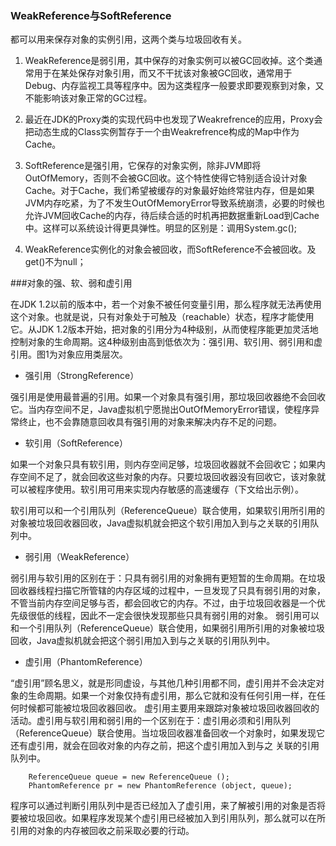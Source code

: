 
### WeakReference与SoftReference ###
都可以用来保存对象的实例引用，这两个类与垃圾回收有关。


 1. WeakReference是弱引用，其中保存的对象实例可以被GC回收掉。这个类通常用于在某处保存对象引用，而又不干扰该对象被GC回收，通常用于Debug、内存监视工具等程序中。因为这类程序一般要求即要观察到对象，又不能影响该对象正常的GC过程。


 2. 最近在JDK的Proxy类的实现代码中也发现了Weakrefrence的应用，Proxy会把动态生成的Class实例暂存于一个由Weakrefrence构成的Map中作为Cache。


 3. SoftReference是强引用，它保存的对象实例，除非JVM即将OutOfMemory，否则不会被GC回收。这个特性使得它特别适合设计对象Cache。对于Cache，我们希望被缓存的对象最好始终常驻内存，但是如果JVM内存吃紧，为了不发生OutOfMemoryError导致系统崩溃，必要的时候也允许JVM回收Cache的内存，待后续合适的时机再把数据重新Load到Cache中。这样可以系统设计得更具弹性。明显的区别是：调用System.gc(); 


 4. WeakReference实例化的对象会被回收，而SoftReference不会被回收。及get()不为null；
 
 
###对象的强、软、弱和虚引用

   在JDK 1.2以前的版本中，若一个对象不被任何变量引用，那么程序就无法再使用这个对象。也就是说，只有对象处于可触及（reachable）状态，程序才能使用它。从JDK 1.2版本开始，把对象的引用分为4种级别，从而使程序能更加灵活地控制对象的生命周期。这4种级别由高到低依次为：强引用、软引用、弱引用和虚引用。图1为对象应用类层次。


* 强引用（StrongReference）
   
强引用是使用最普遍的引用。如果一个对象具有强引用，那垃圾回收器绝不会回收它。当内存空间不足，Java虚拟机宁愿抛出OutOfMemoryError错误，使程序异常终止，也不会靠随意回收具有强引用的对象来解决内存不足的问题。


* 软引用（SoftReference）

如果一个对象只具有软引用，则内存空间足够，垃圾回收器就不会回收它；如果内存空间不足了，就会回收这些对象的内存。只要垃圾回收器没有回收它，该对象就可以被程序使用。软引用可用来实现内存敏感的高速缓存（下文给出示例）。

软引用可以和一个引用队列（ReferenceQueue）联合使用，如果软引用所引用的对象被垃圾回收器回收，Java虚拟机就会把这个软引用加入到与之关联的引用队列中。


* 弱引用（WeakReference）

弱引用与软引用的区别在于：只具有弱引用的对象拥有更短暂的生命周期。在垃圾回收器线程扫描它所管辖的内存区域的过程中，一旦发现了只具有弱引用的对象，不管当前内存空间足够与否，都会回收它的内存。不过，由于垃圾回收器是一个优先级很低的线程，因此不一定会很快发现那些只具有弱引用的对象。
弱引用可以和一个引用队列（ReferenceQueue）联合使用，如果弱引用所引用的对象被垃圾回收，Java虚拟机就会把这个弱引用加入到与之关联的引用队列中。


* 虚引用（PhantomReference）

 “虚引用”顾名思义，就是形同虚设，与其他几种引用都不同，虚引用并不会决定对象的生命周期。如果一个对象仅持有虚引用，那么它就和没有任何引用一样，在任何时候都可能被垃圾回收器回收。
虚引用主要用来跟踪对象被垃圾回收器回收的活动。虚引用与软引用和弱引用的一个区别在于：虚引用必须和引用队列 （ReferenceQueue）联合使用。当垃圾回收器准备回收一个对象时，如果发现它还有虚引用，就会在回收对象的内存之前，把这个虚引用加入到与之 关联的引用队列中。

		
		ReferenceQueue queue = new ReferenceQueue ();
		PhantomReference pr = new PhantomReference (object, queue);


程序可以通过判断引用队列中是否已经加入了虚引用，来了解被引用的对象是否将要被垃圾回收。如果程序发现某个虚引用已经被加入到引用队列，那么就可以在所引用的对象的内存被回收之前采取必要的行动。
